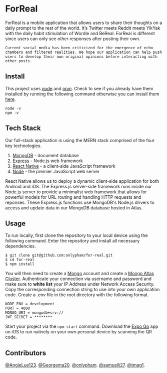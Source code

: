# ForReal

ForReal is a mobile application that allows users to share their thoughts on a daily prompt to the rest of the world. It’s Twitter meets Reddit meets YikYak with the daily habit stimulation of Wordle and BeReal. ForReal is different since users can only see other responses after posting their own.

    Current social media has been criticized for the emergence of echo chambers and filtered realities. We hope our application can help push users to develop their own original opinions before interacting with other posts.

## Install

This project uses [node](http://nodejs.org) and [npm](https://npmjs.com). Check to see if you already have them installed by running the following command otherwise you can install them [here](https://docs.npmjs.com/downloading-and-installing-node-js-and-npm).

```
node -v
npm -v
```

## Tech Stack

Our full-stack application is using the MERN stack comprised of the four key technologies.

1. [MongoDB](https://www.mongodb.com/docs/) - document database
2. [Express](https://expressjs.com/) - Node.js web framework
3. [React Native](https://reactnative.dev/docs/getting-started) - a client-side JavaScript framework
4. [Node](https://nodejs.org/en/docs/) - the premier JavaScript web server

React Native allows us to deploy a dynamic client-side application for both Android and iOS. The Express.js server-side framework runs inside our Node.js server to provide a minimalist web framework that allows for powerful models for URL routing and handling HTTP requests and reponses. These Express.js functions use MongoDB's Node.js drivers to access and update data in our MongoDB database hosted in Atlas.

## Usage

To run locally, first clone the repository to your local device using the following command. Enter the repository and install all necessary dependencies.

```
$ git clone git@github.com:onlypham/for-real.git
$ cd for-real
$ npm install
```

You will then need to create a [Mongo](https://www.mongodb.com/) account and create a [Mongo Atlas Cluster](https://docs.atlas.mongodb.com/getting-started/). Authenticate your connection via username and password and make sure to **white list** your IP Address under Network Access Security. Copy the corresponding connection string to use into your own application code. Create a .env file in the root directory with the following format.

```
NODE_ENV = development
PORT = 4000
MONGO_URI = mongodb+srv://
JWT_SECRET = ********
```

Start your project via the `npm start` command. Download the [Expo Go](https://expo.dev/client) app on iOS to run natively on your own personal device by scanning the QR code.

## Contributors

[@AngieLue123](https://github.com/AngieLue123).
[@Georgema20](https://github.com/Georgema20).
[@onlypham](https://github.com/onlypham).
[@samuelli27](https://github.com/samuelli27).
[@tmag1](https://github.com/tmag1).